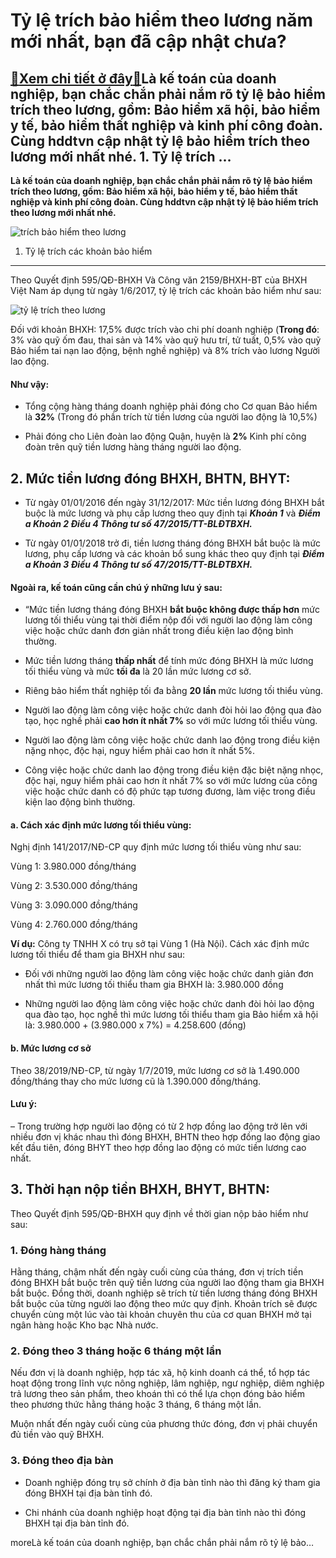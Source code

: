 Tỷ lệ trích bảo hiểm theo lương năm mới nhất, bạn đã cập nhật chưa?
===================================================================

[:gift:Xem chi tiết ở đây:gift:](https://hddtvn.com/ty-le-trich-bao-hiem-theo-luong-nam-moi-nhat-ban-da-cap-nhat-chua/)Là kế toán của doanh nghiệp, bạn chắc chắn phải nắm rõ tỷ lệ bảo hiểm trích theo lương, gồm: Bảo hiểm xã hội, bảo hiểm y tế, bảo hiểm thất nghiệp và kinh phí công đoàn. Cùng hddtvn cập nhật tỷ lệ bảo hiểm trích theo lương mới nhất nhé. 1. Tỷ lệ trích …
------------------------------------------------------------------------------------------------------------------------------------------------------------------------------------------------------------------------------------------------------------

**Là kế toán của doanh nghiệp, bạn chắc chắn phải nắm rõ tỷ lệ bảo hiểm trích theo lương, gồm: Bảo hiểm xã hội, bảo hiểm y tế, bảo hiểm thất nghiệp và kinh phí công đoàn. Cùng hddtvn cập nhật tỷ lệ bảo hiểm trích theo lương mới nhất nhé.**


![trích bảo hiểm theo lương](https://hddtvn.com/wp-content/uploads/2021/01/trích-bảo-hiểm.jpg)


1. Tỷ lệ trích các khoản bảo hiểm
---------------------------------


Theo Quyết định 595/QĐ-BHXH Và Công văn 2159/BHXH-BT của BHXH Việt Nam áp dụng từ ngày 1/6/2017, tỷ lệ trích các khoản bảo hiểm như sau:


![tỷ lệ trích theo lương](https://hddtvn.com/wp-content/uploads/2021/01/Untitled-6.png)


Đối với khoản BHXH: 17,5% được trích vào chi phí doanh nghiệp (**Trong đó**: 3% vào quỹ ốm đau, thai sản và 14% vào quỹ hưu trí, tử tuất, 0,5% vào quỹ Bảo hiểm tai nạn lao động, bệnh nghề nghiệp) và 8% trích vào lương Người lao động.


#### **Như vậy:**




* Tổng cộng hàng tháng doanh nghiệp phải đóng cho Cơ quan Bảo hiểm là **32%** (Trong đó phần trích từ tiền lương của người lao động là 10,5%)

* Phải đóng cho Liên đoàn lao động Quận, huyện là **2%** Kinh phí công đoàn trên quỹ tiền lương hàng tháng người lao động.



**2. Mức tiền lương đóng BHXH, BHTN, BHYT:**
--------------------------------------------




* Từ ngày 01/01/2016 đến ngày 31/12/2017: Mức tiền lương đóng BHXH bắt buộc là mức lương và phụ cấp lương theo quy định tại ***Khoản 1*** và ***Điểm a Khoản 2 Điều 4 Thông tư số 47/2015/TT-BLĐTBXH.***

* Từ ngày 01/01/2018 trở đi, tiền lương tháng đóng BHXH bắt buộc là mức lương, phụ cấp lương và các khoản bổ sung khác theo quy định tại ***Điểm a Khoản 3 Điều 4 Thông tư số 47/2015/TT-BLĐTBXH.***



#### **Ngoài ra, kế toán cũng cần chú ý những lưu ý sau:**




* “Mức tiền lương tháng đóng BHXH **bắt buộc không được thấp hơn** mức lương tối thiểu vùng tại thời điểm nộp đối với người lao động làm công việc hoặc chức danh đơn giản nhất trong điều kiện lao động bình thường.

* Mức tiền lương tháng **thấp nhất** để tính mức đóng BHXH là mức lương tối thiểu vùng và mức **tối đa** là 20 lần mức lương cơ sở.

* Riêng bảo hiểm thất nghiệp tối đa bằng **20 lần** mức lương tối thiểu vùng.

* Người lao động làm công việc hoặc chức danh đòi hỏi lao động qua đào tạo, học nghề phải **cao hơn ít nhất 7%** so với mức lương tối thiểu vùng.

* Người lao động làm công việc hoặc chức danh lao động trong điều kiện nặng nhọc, độc hại, nguy hiểm phải cao hơn ít nhất 5%.

* Công việc hoặc chức danh lao động trong điều kiện đặc biệt nặng nhọc, độc hại, nguy hiểm phải cao hơn ít nhất 7% so với mức lương của công việc hoặc chức danh có độ phức tạp tương đương, làm việc trong điều kiện lao động bình thường.



#### **a.** Cách xác định mức lương tối thiểu vùng:


Nghị định 141/2017/NĐ-CP quy định mức lương tối thiểu vùng như sau:


Vùng 1: 3.980.000 đồng/tháng


Vùng 2: 3.530.000 đồng/tháng


Vùng 3: 3.090.000 đồng/tháng


Vùng 4: 2.760.000 đồng/tháng


**Ví dụ:** Công ty TNHH X có trụ sở tại Vùng 1 (Hà Nội). Cách xác định mức lương tối thiểu để tham gia BHXH như sau:




* Đối với những người lao động làm công việc hoặc chức danh giản đơn nhất thì mức lương tối thiểu tham gia BHXH là: 3.980.000 đồng

* Những người lao động làm công việc hoặc chức danh đòi hỏi lao động qua đào tạo, học nghề thì mức lương tối thiểu tham gia Bảo hiểm xã hội là: 3.980.000 + (3.980.000 x 7%) = 4.258.600 (đồng)



#### **b.** Mức lương cơ sở


Theo 38/2019/NĐ-CP, từ ngày 1/7/2019, mức lương cơ sở là 1.490.000 đồng/tháng thay cho mức lương cũ là 1.390.000 đồng/tháng.


#### **Lưu ý:**


– Trong trường hợp người lao động có từ 2 hợp đồng lao động trở lên với nhiều đơn vị khác nhau thì đóng BHXH, BHTN theo hợp đồng lao động giao kết đầu tiên, đóng BHYT theo hợp đồng lao động có mức tiền lương cao nhất.


**3. Thời hạn nộp tiền BHXH, BHYT, BHTN:**
------------------------------------------


Theo Quyết định 595/QĐ-BHXH quy định về thời gian nộp bảo hiểm như sau:


### 1. Đóng hàng tháng


Hằng tháng, chậm nhất đến ngày cuối cùng của tháng, đơn vị trích tiền đóng BHXH bắt buộc trên quỹ tiền lương của người lao động tham gia BHXH bắt buộc. Đồng thời, doanh nghiệp sẽ trích từ tiền lương tháng đóng BHXH bắt buộc của từng người lao động theo mức quy định. Khoản trích sẽ được chuyển cùng một lúc vào tài khoản chuyên thu của cơ quan BHXH mở tại ngân hàng hoặc Kho bạc Nhà nước.


### 2. Đóng theo 3 tháng hoặc 6 tháng một lần


Nếu đơn vị là doanh nghiệp, hợp tác xã, hộ kinh doanh cá thể, tổ hợp tác hoạt động trong lĩnh vực nông nghiệp, lâm nghiệp, ngư nghiệp, diêm nghiệp trả lương theo sản phẩm, theo khoán thì có thể lựa chọn đóng bảo hiểm theo phương thức hằng tháng hoặc 3 tháng, 6 tháng một lần.


Muộn nhất đến ngày cuối cùng của phương thức đóng, đơn vị phải chuyển đủ tiền vào quỹ BHXH.


### 3. Đóng theo địa bàn




* Doanh nghiệp đóng trụ sở chính ở địa bàn tỉnh nào thì đăng ký tham gia đóng BHXH tại địa bàn tỉnh đó.

* Chi nhánh của doanh nghiệp hoạt động tại địa bàn tỉnh nào thì đóng BHXH tại địa bàn tỉnh đó.



moreLà kế toán của doanh nghiệp, bạn chắc chắn phải nắm rõ tỷ lệ bảo…

